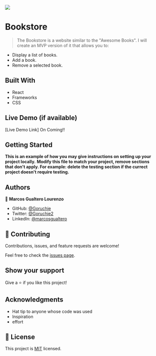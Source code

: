 ![](https://img.shields.io/badge/Microverse-blueviolet)

# Bookstore

> The Bookstore is a website similar to the "Awesome Books". I will create an MVP version of it that allows you to:

- Display a list of books.
- Add a book.
- Remove a selected book.

## Built With

- React
- Frameworks
- CSS

## Live Demo (if available)

[Live Demo Link] On Coming!!


## Getting Started

**This is an example of how you may give instructions on setting up your project locally.**
**Modify this file to match your project, remove sections that don't apply. For example: delete the testing section if the currect project doesn't require testing.**


## Authors

👤 **Marcos Gualtero Lourenzo**

- GitHub: [@Goruchie](https://github.com/Goruchie)
- Twitter: [@Goruchie2](https://twitter.com/Goruchie2)
- LinkedIn: [@marcosgualtero](hhttps://www.linkedin.com/in/marcosgualtero/)


## 🤝 Contributing

Contributions, issues, and feature requests are welcome!

Feel free to check the [issues page](../../issues/).

## Show your support

Give a ⭐️ if you like this project!

## Acknowledgments

- Hat tip to anyone whose code was used
- Inspiration
- effort

## 📝 License

This project is [MIT](./MIT.md) licensed.